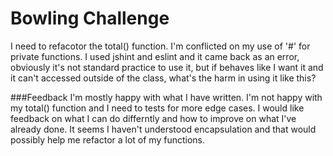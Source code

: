 
Bowling Challenge
=================

I need to refacotor the total() function.
I'm conflicted on my use of '#' for private functions. I used jshint and eslint and it came back as an error,
obviously it's not standard practice to use it, but if behaves like I want it and it can't accessed outside of the class,
what's the harm in using it like this?

###Feedback
I'm mostly happy with what I have written. I'm not happy with my total() function and I need to tests for more edge cases.
I would like feedback on what I can do differntly and how to improve on what I've already done.
It seems I haven't understood encapsulation and that would possibly help me refactor a lot of my functions.
